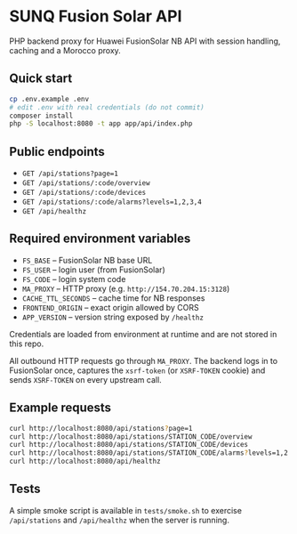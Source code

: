 # SUNQ Fusion Solar API

PHP backend proxy for Huawei FusionSolar NB API with session handling, caching and a Morocco proxy.

## Quick start

```bash
cp .env.example .env
# edit .env with real credentials (do not commit)
composer install
php -S localhost:8080 -t app app/api/index.php
```

## Public endpoints

* `GET /api/stations?page=1`
* `GET /api/stations/:code/overview`
* `GET /api/stations/:code/devices`
* `GET /api/stations/:code/alarms?levels=1,2,3,4`
* `GET /api/healthz`

## Required environment variables

- `FS_BASE` – FusionSolar NB base URL
- `FS_USER` – login user (from FusionSolar)
- `FS_CODE` – login system code
- `MA_PROXY` – HTTP proxy (e.g. `http://154.70.204.15:3128`)
- `CACHE_TTL_SECONDS` – cache time for NB responses
- `FRONTEND_ORIGIN` – exact origin allowed by CORS
- `APP_VERSION` – version string exposed by `/healthz`

Credentials are loaded from environment at runtime and are not stored in this repo.

All outbound HTTP requests go through `MA_PROXY`. The backend logs in to FusionSolar once, captures the `xsrf-token` (or `XSRF-TOKEN` cookie) and sends `XSRF-TOKEN` on every upstream call.

## Example requests

```bash
curl http://localhost:8080/api/stations?page=1
curl http://localhost:8080/api/stations/STATION_CODE/overview
curl http://localhost:8080/api/stations/STATION_CODE/devices
curl http://localhost:8080/api/stations/STATION_CODE/alarms?levels=1,2
curl http://localhost:8080/api/healthz
```

## Tests

A simple smoke script is available in `tests/smoke.sh` to exercise `/api/stations` and `/api/healthz` when the server is running.
